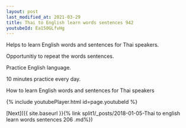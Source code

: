 ```yaml
---
layout: post
last_modified_at: 2021-03-29
title: Thai to English learn words sentences 942 
youtubeId: Ea150GLfvHg
---
```

 
 
Helps to learn English words and sentences for Thai speakers.

Opportunitiy to repeat the words sentences. 

Practice English language. 
 
10 minutes practice every day. 
 
How to learn English words and sentences for Thai speakers 
 
{% include youtubePlayer.html id=page.youtubeId %}
 
 
[Next]({{ site.baseurl }}{% link  split1/_posts/2018-01-05-Thai to english learn words sentences 206 .md%})
 
